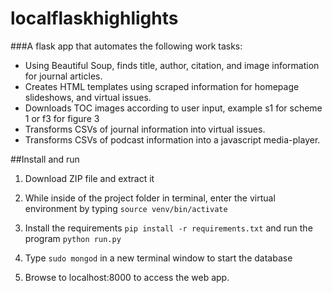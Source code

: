 # localflaskhighlights


###A flask app that automates the following work tasks:
- Using Beautiful Soup, finds title, author, citation, and image information for journal articles.
- Creates HTML templates using scraped information for homepage slideshows, and virtual issues.
- Downloads TOC images according to user input, example s1 for scheme 1 or f3 for figure 3
- Transforms CSVs of journal information into virtual issues.
- Transforms CSVs of podcast information into a javascript media-player.

##Install and run

1. Download ZIP file and extract it

2. While inside of the project folder in terminal, enter the virtual environment by typing `source venv/bin/activate`

3. Install the requirements `pip install -r requirements.txt` and run the program `python run.py`

4. Type `sudo mongod` in a new terminal window to start the database

5. Browse to localhost:8000 to access the web app.
